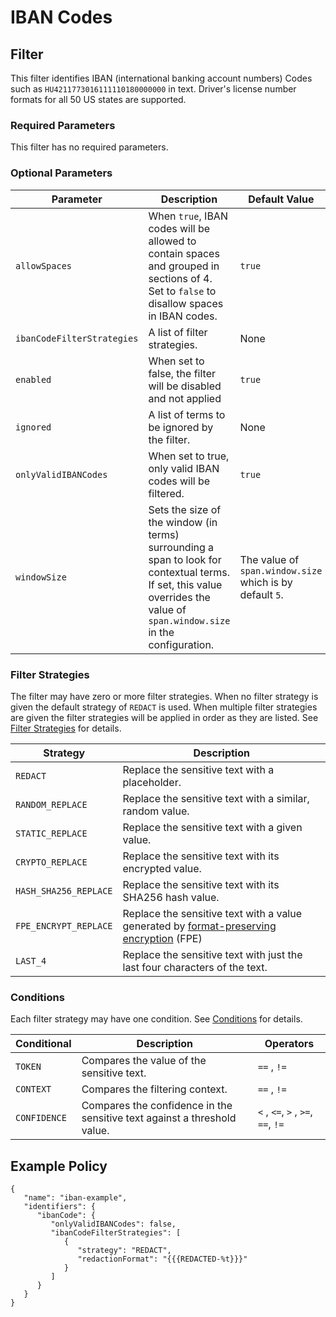 # IBAN Codes

## Filter

This filter identifies IBAN (international banking account numbers) Codes such as `HU4211773016111110180000000` in text.
Driver's license number formats for all 50 US states are supported.

### Required Parameters

This filter has no required parameters.

### Optional Parameters

| Parameter                  | Description                                                                                                                                                                | Default Value                                            |
|----------------------------|----------------------------------------------------------------------------------------------------------------------------------------------------------------------------|----------------------------------------------------------|
| `allowSpaces`              | When `true`, IBAN codes will be allowed to contain spaces and grouped in sections of 4. Set to `false` to disallow spaces in IBAN codes.                                   | `true`                                                   |
| `ibanCodeFilterStrategies` | A list of filter strategies.                                                                                                                                               | None                                                     |
| `enabled`                  | When set to false, the filter will be disabled and not applied                                                                                                             | `true`                                                   |
| `ignored`                  | A list of terms to be ignored by the filter.                                                                                                                               | None                                                     |
| `onlyValidIBANCodes`       | When set to true, only valid IBAN codes will be filtered.                                                                                                                  | `true`                                                   |
| `windowSize`               | Sets the size of the window (in terms) surrounding a span to look for contextual terms. If set, this value overrides the value of `span.window.size` in the configuration. | The value of `span.window.size` which is by default `5`. |

### Filter Strategies

The filter may have zero or more filter strategies. When no filter strategy is given the default strategy of `REDACT` is
used. When multiple filter strategies are given the filter strategies will be applied in order as they are listed.
See [Filter Strategies](#filter-strategies) for details.

| Strategy              | Description                                                                                                         |
|-----------------------|---------------------------------------------------------------------------------------------------------------------|
| `REDACT`              | Replace the sensitive text with a placeholder.                                                                      |
| `RANDOM_REPLACE`      | Replace the sensitive text with a similar, random value.                                                            |
| `STATIC_REPLACE`      | Replace the sensitive text with a given value.                                                                      |
| `CRYPTO_REPLACE`      | Replace the sensitive text with its encrypted value.                                                                |
| `HASH_SHA256_REPLACE` | Replace the sensitive text with its SHA256 hash value.                                                              |
| `FPE_ENCRYPT_REPLACE` | Replace the sensitive text with a value generated by [format-preserving encryption](filter-strategies.md#fpe) (FPE) |
| `LAST_4`              | Replace the sensitive text with just the last four characters of the text.                                          |

### Conditions

Each filter strategy may have one condition. See [Conditions](#conditions) for details.

| Conditional  | Description                                                              | Operators                          |
|--------------|--------------------------------------------------------------------------|------------------------------------|
| `TOKEN`      | Compares the value of the sensitive text.                                | `==` , `!=`                        |
| `CONTEXT`    | Compares the filtering context.                                          | `==` , `!=`                        |
| `CONFIDENCE` | Compares the confidence in the sensitive text against a threshold value. | `<` , `<=`, `>` , `>=`, `==`, `!=` |

## Example Policy

```
{
   "name": "iban-example",
   "identifiers": {
      "ibanCode": {
         "onlyValidIBANCodes": false,
         "ibanCodeFilterStrategies": [
            {
               "strategy": "REDACT",
               "redactionFormat": "{{{REDACTED-%t}}}"
            }
         ]
      }
   }
}
```
